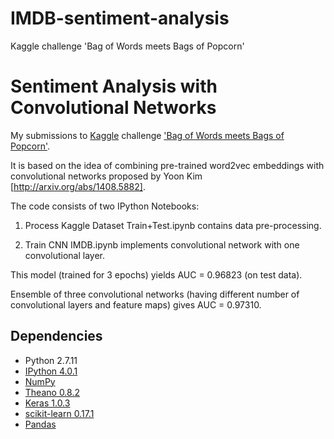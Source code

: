 # IMDB-sentiment-analysis
Kaggle challenge 'Bag of Words meets Bags of Popcorn'

# Sentiment Analysis with Convolutional Networks
My submissions to [Kaggle](http://www.kaggle.com) challenge ['Bag of Words meets Bags of Popcorn'](https://www.kaggle.com/c/word2vec-nlp-tutorial).

It is based on the idea of combining pre-trained word2vec embeddings with convolutional networks proposed by Yoon Kim [http://arxiv.org/abs/1408.5882].

The code consists of two IPython Notebooks:

1. Process Kaggle Dataset Train+Test.ipynb contains data pre-processing.

2. Train CNN IMDB.ipynb implements convolutional network with one convolutional layer.

This model (trained for 3 epochs) yields AUC = 0.96823 (on test data).

Ensemble of three convolutional networks (having different number of convolutional layers and feature maps) gives AUC = 0.97310.

## Dependencies

* Python 2.7.11
* [IPython 4.0.1](http://ipython.org/)
* [NumPy](http://www.numpy.org/)
* [Theano 0.8.2](https://github.com/Theano/Theano/releases/tag/rel-0.8.2)
* [Keras 1.0.3](https://github.com/fchollet/keras/releases/tag/1.0.3)
* [scikit-learn 0.17.1](https://github.com/scikit-learn/scikit-learn/releases/tag/0.17.1)
* [Pandas](http://pandas.pydata.org/)
